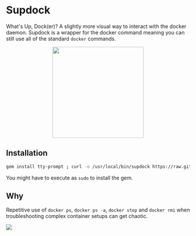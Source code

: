 # Supdock
What's Up, Dock(er)? A slightly more visual way to interact with the docker daemon. Supdock is a wrapper for the docker command meaning you can still use all of the standard `docker` commands.

<p align="center">
<img src="https://i.imgur.com/ATV0nP7.png" width="250">

## Installation
```bash
gem install tty-prompt ; curl -o /usr/local/bin/supdock https://raw.githubusercontent.com/segersniels/supdock/master/supdock ; chmod +x /usr/local/bin/supdock
```

You might have to execute as `sudo` to install the gem.

## Why
Repetitive use of `docker ps`, `docker ps -a`, `docker stop` and `docker rmi` when troubleshooting  complex container setups can get chaotic.

![](https://i.gyazo.com/c1e63cfff8edf9e7c47397b642e1ceaf.gif)
